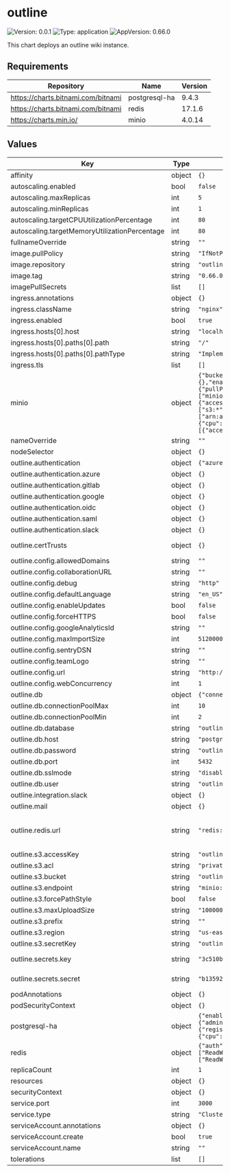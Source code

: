 # outline

![Version: 0.0.1](https://img.shields.io/badge/Version-0.0.1-informational?style=flat-square) ![Type: application](https://img.shields.io/badge/Type-application-informational?style=flat-square) ![AppVersion: 0.66.0](https://img.shields.io/badge/AppVersion-0.66.0-informational?style=flat-square)

This chart deploys an outline wiki instance.

## Requirements

| Repository | Name | Version |
|------------|------|---------|
| https://charts.bitnami.com/bitnami | postgresql-ha | 9.4.3 |
| https://charts.bitnami.com/bitnami | redis | 17.1.6 |
| https://charts.min.io/ | minio | 4.0.14 |

## Values

| Key | Type | Default | Description |
|-----|------|---------|-------------|
| affinity | object | `{}` |  |
| autoscaling.enabled | bool | `false` |  |
| autoscaling.maxReplicas | int | `5` |  |
| autoscaling.minReplicas | int | `1` |  |
| autoscaling.targetCPUUtilizationPercentage | int | `80` |  |
| autoscaling.targetMemoryUtilizationPercentage | int | `80` |  |
| fullnameOverride | string | `""` |  |
| image.pullPolicy | string | `"IfNotPresent"` |  |
| image.repository | string | `"outlinewiki/outline"` |  |
| image.tag | string | `"0.66.0"` | Overrides the image tag whose default is the chart appVersion. |
| imagePullSecrets | list | `[]` |  |
| ingress.annotations | object | `{}` |  |
| ingress.className | string | `"nginx"` |  |
| ingress.enabled | bool | `true` |  |
| ingress.hosts[0].host | string | `"localhost"` |  |
| ingress.hosts[0].paths[0].path | string | `"/"` |  |
| ingress.hosts[0].paths[0].pathType | string | `"ImplementationSpecific"` |  |
| ingress.tls | list | `[]` |  |
| minio | object | `{"buckets":[{"name":"outline","objectlocking":false,"policy":"none","purge":false,"versioning":true}],"consoleIngress":{"annotations":{},"enabled":true,"hosts":["console.minio.localhost"],"ingressClassName":"nginx","labels":{},"path":"/","tls":[]},"enabled":true,"image":{"pullPolicy":"IfNotPresent","repository":"quay.io/minio/minio","tag":"RELEASE.2022-09-01T23-53-36Z"},"ingress":{"annotations":{},"enabled":true,"hosts":["minio.localhost","*.minio.localhost"],"ingressClassName":"nginx","labels":{},"path":"/","tls":[]},"persistence":{"accessMode":"ReadWriteOnce","enabled":true,"size":"50Gi","storageClass":""},"policies":[{"name":"outlinebucketrw","statements":[{"actions":["s3:*"],"conditions":[{"StringEquals":"\"aws:username\": \"outline\""}],"resources":["arn:aws:s3:::outline/*"]}]}],"projectName":"minio","replicas":3,"resources":{"requests":{"cpu":"100m","memory":"1Gi"}},"rootPassword":"minio123","rootUser":"minio","users":[{"accessKey":"outline","policy":"outlinebucketrw","secretKey":"outlinesecret123"}]}` | minio deployment (s3 storage) for more information see: https://github.com/minio/minio/tree/master/helm/minio |
| nameOverride | string | `""` |  |
| nodeSelector | object | `{}` |  |
| outline.authentication | object | `{"azure":{},"gitlab":{},"google":{},"oidc":{},"saml":{},"slack":{}}` | The SMTP secure connection secure: false |
| outline.authentication.azure | object | `{}` | The azure OAuth2 Client settings |
| outline.authentication.gitlab | object | `{}` | The Gitlab OAuth2 Client settings |
| outline.authentication.google | object | `{}` | The Google OAuth2 Client settings |
| outline.authentication.oidc | object | `{}` | The OIDC client settings |
| outline.authentication.saml | object | `{}` | The SAML client settings |
| outline.authentication.slack | object | `{}` | The Slack OAuth2 Client settings |
| outline.certTrusts | object | `{}` | certTrusts defines a list of certificates that must be trusted to work with tls. Based on this setting, we create an init container that adds the certTrusts entries to the /etc/ssl/certs/ca-certificates.crt file. We expect the value to be in the format key=value. The key should be the name of the certificate and the value should be the actual certificate. |
| outline.config.allowedDomains | string | `""` | Comma separated list of domains to be allowed to signin to the wiki. If not set, all domains are allowed by default when using Google OAuth to signin |
| outline.config.collaborationURL | string | `""` | See [documentation](docs/SERVICES.md) on running a separate collaboration server, for normal operation this does not need to be set. |
| outline.config.debug | string | `"http"` | Configures the modules to be logged to the console. sql,cache,presenters,events,importer,exporter,emails,mailer,http |
| outline.config.defaultLanguage | string | `"en_US"` | The default interface language. See translate.getoutline.com for a list of available language codes and their rough percentage translated. |
| outline.config.enableUpdates | bool | `false` | Have the installation check for updates by sending anonymized statistics to the maintainers |
| outline.config.forceHTTPS | bool | `false` | Auto-redirect to https in production. The default is true but you may set to false if you can be sure that SSL is terminated at an external loadbalancer. |
| outline.config.googleAnalyticsId | string | `""` | Optionally enable google analytics to track pageviews in the knowledge base |
| outline.config.maxImportSize | int | `5120000` | Override the maxium size of document imports, could be required if you have especially large Word documents with embedded imagery |
| outline.config.sentryDSN | string | `""` |  |
| outline.config.teamLogo | string | `""` | Custom logo that displays on the authentication screen, scaled to height=60px |
| outline.config.url | string | `"http://localhost"` | URL should point to the fully qualified, publicly accessible URL. If using a proxy the port in URL and PORT may be different. |
| outline.config.webConcurrency | int | `1` | How many processes should be spawned. As a reasonable rule divide your servers available memory by 512 for a rough estimate |
| outline.db | object | `{"connectionPoolMax":10,"connectionPoolMin":2,"database":"outline","host":"postgres","password":"outline","port":5432,"sslmode":"disable","user":"outline"}` | The database configuration used to connect outline to a postgres database. |
| outline.db.connectionPoolMax | int | `10` | The database maximum connection pool size. |
| outline.db.connectionPoolMin | int | `2` | The database minimum connection pool size. |
| outline.db.database | string | `"outline"` | The database name. |
| outline.db.host | string | `"postgres"` | The database host. |
| outline.db.password | string | `"outline"` | The database password. |
| outline.db.port | int | `5432` | The database port. |
| outline.db.sslmode | string | `"disable"` | The database ssl-mode. |
| outline.db.user | string | `"outline"` | The database username. |
| outline.integration.slack | object | `{}` |  |
| outline.mail | object | `{}` |  |
| outline.redis.url | string | `"redis://redis:6379"` | For redis you can either specify an ioredis compatible url like: redis://localhost:6379 or alternatively, if you would like to provide addtional connection options, use a base64 encoded JSON connection option object. Refer to the ioredis documentation for a list of available options. Example: Use Redis Sentinel for high availability {"sentinels":[{"host":"sentinel-0","port":26379},{"host":"sentinel-1","port":26379}],"name":"mymaster"} example: ioredis://eyJzZW50aW5lbHMiOlt7Imhvc3QiOiJzZW50aW5lbC0wIiwicG9ydCI6MjYzNzl9LHsiaG9zdCI6InNlbnRpbmVsLTEiLCJwb3J0IjoyNjM3OX1dLCJuYW1lIjoibXltYXN0ZXIifQ== |
| outline.s3.accessKey | string | `"outline"` | The AWS S3 bucket access key |
| outline.s3.acl | string | `"private"` | The AWS S3 bucket ACL |
| outline.s3.bucket | string | `"outline"` | The AWS S3 bucket name |
| outline.s3.endpoint | string | `"minio:9000"` | The AWS S3 bucket endpoint |
| outline.s3.forcePathStyle | bool | `false` | Whether to force path style URLs |
| outline.s3.maxUploadSize | string | `"10000000"` | The AWS S3 max file size in bytes |
| outline.s3.prefix | string | `""` | The AWS S3 bucket prefix |
| outline.s3.region | string | `"us-east-1"` | The AWS S3 bucket region |
| outline.s3.secretKey | string | `"outline"` | The AWS S3 bucket secret key |
| outline.secrets.key | string | `"3c510bcb7d0c4891f7142980a7738a09581546d1ed256603ae87a910d84c61b2"` | Generate a hex-encoded 32-byte random key. You should use `openssl rand -hex 32` in your terminal to generate a random value.  Please note that this value should be kept secret and should not be shared with anyone. We recommend to change this value before deploying Outline. |
| outline.secrets.secret | string | `"b135928dd54c072bc8d7ebf1b1af76954d4dd657276f05cb58d81d4da3177ac9"` | Generate a unique random key. The format is not important but you could still use `openssl rand -hex 32` in your terminal to produce this.  Please note that this value should be kept secret and should not be shared with anyone. We recommend to change this value before deploying Outline. |
| podAnnotations | object | `{}` |  |
| podSecurityContext | object | `{}` |  |
| postgresql-ha | object | `{"enabled":true,"persistence":{"accessModes":["ReadWriteOnce"],"enabled":true,"size":"10Gi","storageClass":""},"pgpool":{"adminPassword":"outline","adminUsername":"outline","tls":{"autoGenerated":true,"enabled":true}},"postgresql":{"database":"outline","image":{"registry":"docker.io","repository":"bitnami/postgresql-repmgr","tag":"14.5.0-debian-11-r13"},"password":"outline","resources":{"limits":{"cpu":"2000m","memory":"2Gi"},"requests":{"cpu":"250m","memory":"512Mi"}},"username":"outline"}}` | postgresql deployment for more information see: https://github.com/bitnami/charts/tree/master/bitnami/postgresql-ha |
| redis | object | `{"auth":{"enabled":false},"enabled":true,"master":{"persistence":{"accessModes":["ReadWriteOnce"],"enabled":true,"size":"10Gi","storageClass":""}},"projectName":"redis","replica":{"persistence":{"accessModes":["ReadWriteOnce"],"enabled":true,"size":"10Gi","storageClass":""},"replicaCount":3}}` | redis deployment for more information see: https://github.com/bitnami/charts/tree/master/bitnami/redis |
| replicaCount | int | `1` |  |
| resources | object | `{}` |  |
| securityContext | object | `{}` |  |
| service.port | int | `3000` |  |
| service.type | string | `"ClusterIP"` |  |
| serviceAccount.annotations | object | `{}` | Annotations to add to the service account |
| serviceAccount.create | bool | `true` | Specifies whether a service account should be created |
| serviceAccount.name | string | `""` | The name of the service account to use. If not set and create is true, a name is generated using the fullname template |
| tolerations | list | `[]` |  |